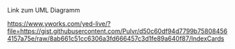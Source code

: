 Link zum UML Diagramm

https://www.yworks.com/yed-live/?file=https://gist.githubusercontent.com/Pulvr/d50c60df94d7799b758084564157a75e/raw/8ab661c51cc6306a3fd666457c3d1fe89a640f87/IndexCards